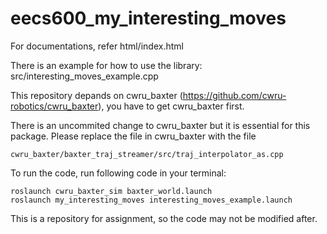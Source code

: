 # eecs600_my_interesting_moves
For documentations, refer html/index.html

There is an example for how to use the library: src/interesting_moves_example.cpp

This repository depands on cwru_baxter (https://github.com/cwru-robotics/cwru_baxter), you have to get cwru_baxter first.

There is an uncommited change to cwru_baxter but it is essential for this package.
Please replace the file in cwru_baxter with the file 

	cwru_baxter/baxter_traj_streamer/src/traj_interpolator_as.cpp

To run the code, run following code in your terminal:

	roslaunch cwru_baxter_sim baxter_world.launch
	roslaunch my_interesting_moves interesting_moves_example.launch


This is a repository for assignment, so the code may not be modified after.
